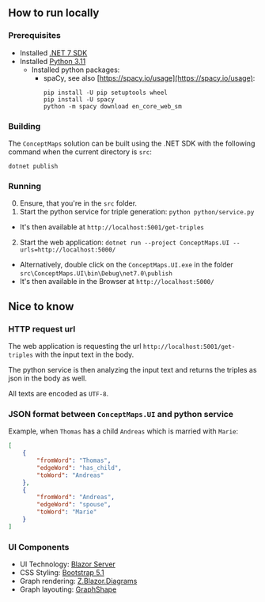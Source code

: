 ## How to run locally

### Prerequisites

* Installed [.NET 7 SDK](https://dotnet.microsoft.com/en-us/download/dotnet/7.0)
* Installed [Python 3.11](https://www.python.org/downloads/)
    * Installed python packages:
        * spaCy, see also [https://spacy.io/usage](https://spacy.io/usage):
            ```
            pip install -U pip setuptools wheel
            pip install -U spacy
            python -m spacy download en_core_web_sm
            ```

### Building

The ```ConceptMaps``` solution can be built using the .NET SDK with the following command when the current directory is `src`:

`dotnet publish`

### Running

0. Ensure, that you're in the `src` folder.
1. Start the python service for triple generation: `python python/service.py`
  * It's then available at `http://localhost:5001/get-triples`
2. Start the web application: `dotnet run --project ConceptMaps.UI --urls=http://localhost:5000/`
  * Alternatively, double click on the `ConceptMaps.UI.exe` in the folder `src\ConceptMaps.UI\bin\Debug\net7.0\publish`
  * It's then available in the Browser at `http://localhost:5000/`

## Nice to know

### HTTP request url

The web application is requesting the url `http://localhost:5001/get-triples` with the input text in the body.

The python service is then analyzing the input text and returns the triples as json in the body as well.

All texts are encoded as `UTF-8`.

### JSON format between ```ConceptMaps.UI``` and python service

Example, when `Thomas` has a child `Andreas` which is married with `Marie`:

```json
[
    {
        "fromWord": "Thomas",
        "edgeWord": "has_child",
        "toWord": "Andreas"
    },
    {
        "fromWord": "Andreas",
        "edgeWord": "spouse",
        "toWord": "Marie"
    }
]
```

### UI Components

* UI Technology: [Blazor Server](https://learn.microsoft.com/en-us/aspnet/core/blazor/hosting-models?view=aspnetcore-7.0#blazor-server)
* CSS Styling: [Bootstrap 5.1](https://getbootstrap.com/)
* Graph rendering: [Z.Blazor.Diagrams](https://github.com/Blazor-Diagrams/Blazor.Diagrams)
* Graph layouting: [GraphShape](https://github.com/KeRNeLith/GraphShape)
